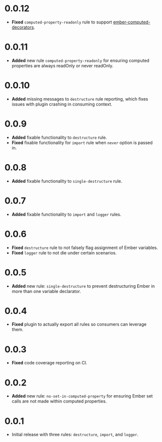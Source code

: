 # 0.0.12

* **Fixed** `computed-property-readonly` rule to support [ember-computed-decorators](https://github.com/rwjblue/ember-computed-decorators).


# 0.0.11

* **Added** new rule `computed-property-readonly` for ensuring computed properties are always readOnly or never readOnly.


# 0.0.10

* **Added** missing messages to `destructure` rule reporting, which fixes issues with plugin crashing in consuming context.


# 0.0.9

* **Added** fixable functionality to `destructure` rule.
* **Fixed** fixable functionality for `import` rule when `never` option is passed in.


# 0.0.8

* **Added** fixable functionality to `single-destructure` rule.


# 0.0.7

* **Added** fixable functionality to `import` and `logger` rules.


# 0.0.6

* **Fixed** `destructure` rule to not falsely flag assignment of Ember variables.
* **Fixed** `logger` rule to not die under certain scenarios.


# 0.0.5

* **Added** new rule: `single-destructure` to prevent destructuring Ember in more than one variable declarator.


# 0.0.4

* **Fixed** plugin to actually export all rules so consumers can leverage them.


# 0.0.3

* **Fixed** code coverage reporting on CI.


# 0.0.2

* **Added** new rule: `no-set-in-computed-property` for ensuring Ember set calls are not made within computed properties.


# 0.0.1

* Initial release with three rules: `destructure`, `import`, and `logger`.


